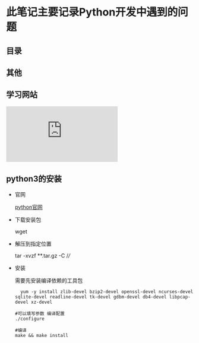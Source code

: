 # 此笔记主要记录Python开发中遇到的问题
## 目录

## 其他

## 学习网站

![Python - 菜鸟教程](http://www.runoob.com/python/python-tutorial.html)


## python3的安装

- 官网 

    [python官网](https://www.python.org/)

- 下载安装包

    wget 

- 解压到指定位置

    tar -xvzf **.tar.gz -C /*/*

- 安装


    需要先安装编译依赖的工具包

        yum -y install zlib-devel bzip2-devel openssl-devel ncurses-devel sqlite-devel readline-devel tk-devel gdbm-devel db4-devel libpcap-devel xz-devel


    ```
    #可以填写参数 编译配置
    ./configure

    #编译
    make && make install
    ```